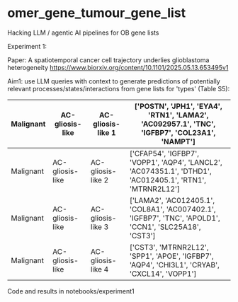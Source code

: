 # omer_gene_tumour_gene_list
Hacking LLM / agentic AI pipelines for OB gene lists

Experiment 1:

Paper: A spatiotemporal cancer cell trajectory underlies glioblastoma heterogeneity https://www.biorxiv.org/content/10.1101/2025.05.13.653495v1 

Aim1: use LLM queries with context to generate predictions of potentially relevant processes/states/interactions from gene lists for 'types' (Table S5):

Malignant | AC-gliosis-like | AC-gliosis-like 1 | ['POSTN',   'JPH1', 'EYA4', 'RTN1', 'LAMA2', 'AC092957.1', 'TNC', 'IGFBP7', 'COL23A1',   'NAMPT']
-- | -- | -- | --
Malignant | AC-gliosis-like | AC-gliosis-like 2 | ['CFAP54', 'IGFBP7',   'VOPP1', 'AQP4', 'LANCL2', 'AC074351.1', 'DTHD1', 'AC012405.1', 'RTN1',   'MTRNR2L12']
Malignant | AC-gliosis-like | AC-gliosis-like 3 | ['LAMA2', 'AC012405.1',   'COL8A1', 'AC007402.1', 'IGFBP7', 'TNC', 'APOLD1', 'CCN1', 'SLC25A18',   'CST3']
Malignant | AC-gliosis-like | AC-gliosis-like 4 | ['CST3', 'MTRNR2L12',   'SPP1', 'APOE', 'IGFBP7', 'AQP4', 'CHI3L1', 'CRYAB', 'CXCL14', 'VOPP1']

Code and results in notebooks/experiment1
